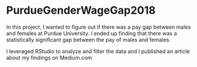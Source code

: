 # PurdueGenderWageGap2018
In this project, I wanted to figure out if there was a pay gap between males and females at Purdue University. I ended up finding that there was a statistically significant gap between the pay of males and females. 

I leveraged RStudio to analyze and filter the data and I published an article about my findings on Medium.com
